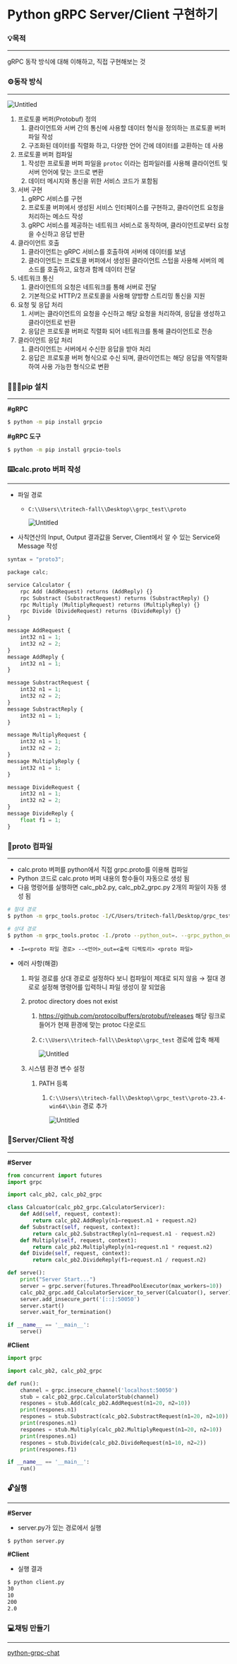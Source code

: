 # Python gRPC Server/Client 구현하기





### 💡목적

------

gRPC 동작 방식에 대해 이해하고, 직접 구현해보는 것





### ⚙️동작 방식

------

![Untitled](C:/Users/tritech-fall/Desktop/TIL/office/study/gRPC.assets/Untitled.png)

1. 프로토콜 버퍼(Protobuf) 정의
    1. 클라이언트와 서버 간의 통신에 사용할 데이터 형식을 정의하는 프로토콜 버퍼 파일 작성
    2. 구조화된 데이터를 직렬화 하고, 다양한 언어 간에 데이터를 교환하는 데 사용
2. 프로토콜 버퍼 컴파일
    1. 작성한 프로토콜 버퍼 파일을 `protoc` 이라는 컴파일러를 사용해 클라이언트 및 서버 언어에 맞는 코드로 변환
    2. 데이터 메시지와 통신을 위한 서비스 코드가 포함됨
3. 서버 구현
    1. gRPC 서비스를 구현
    2. 프로토콜 버퍼에서 생성된 서비스 인터페이스를 구현하고, 클라이언트 요청을 처리하는 메소드 작성
    3. gRPC 서비스를 제공하는 네트워크 서비스로 동작하며, 클라이언트로부터 요청을 수신하고 응답 반환
4. 클라이언트 호출
    1. 클라이언트는 gRPC 서비스를 호출하여 서버에 데이터를 보냄
    2. 클라이언트는 프로토콜 버퍼에서 생성된 클라이언트 스텁을 사용해 서버의 메소드를 호출하고, 요청과 함께 데이터 전달
5. 네트워크 통신
    1. 클라이언트의 요청은 네트워크를 통해 서버로 전달
    2. 기본적으로 HTTP/2 프로토콜을 사용해 양방향 스트리밍 통신을 지원
6. 요청 및 응답 처리
    1. 서버는 클라이언트의 요청을 수신하고 해당 요청을 처리하여, 응답을 생성하고 클라이언트로 반환
    2. 응답은 프로토콜 버퍼로 직렬화 되어 네트워크를 통해 클라이언트로 전송
7. 클라이언트 응답 처리
    1. 클라이언트는 서버에서 수신한 응답을 받아 처리
    2. 응답은 프로토콜 버퍼 형식으로 수신 되며, 클라이언트는 해당 응답을 역직렬화하여 사용 가능한 형식으로 변환





### 👩🏻‍💻pip 설치

------

**#gRPC**

```bash
$ python -m pip install grpcio
```

**#gRPC 도구**

```bash
$ python -m pip install grpcio-tools
```





### ⌨️calc.proto 버퍼 작성

------

- 파일 경로

    - `C:\\Users\\tritech-fall\\Desktop\\grpc_test\\proto`

        ![Untitled](C:/Users/tritech-fall/Desktop/TIL/office/study/gRPC.assets/Untitled-1692580964188-2.png)

- 사칙연산의 Input, Output 결과값을 Server, Client에서 알 수 있는 Service와 Message 작성

```python
syntax = "proto3";

package calc;

service Calculator {
    rpc Add (AddRequest) returns (AddReply) {}
    rpc Substract (SubstractRequest) returns (SubstractReply) {}
    rpc Multiply (MultiplyRequest) returns (MultiplyReply) {}
    rpc Divide (DivideRequest) returns (DivideReply) {}
}

message AddRequest {
    int32 n1 = 1;
    int32 n2 = 2;
}
message AddReply {
    int32 n1 = 1;
}

message SubstractRequest {
    int32 n1 = 1;
    int32 n2 = 2;
}
message SubstractReply {
    int32 n1 = 1;
}

message MultiplyRequest {
    int32 n1 = 1;
    int32 n2 = 2;
}
message MultiplyReply {
    int32 n1 = 1;
}

message DivideRequest {
    int32 n1 = 1;
    int32 n2 = 2;
}
message DivideReply {
    float f1 = 1;
}
```





### 💾proto 컴파일

------

- calc.proto 버퍼를 python에서 직접 grpc.proto를 이용해 컴파일
- Python 코드로 calc.proto 버퍼 내용의 함수들이 자동으로 생성 됨
- 다음 명령어를 실행하면 calc_pb2.py, calc_pb2_grpc.py 2개의 파일이 자동 생성 됨

```bash
# 절대 경로
$ python -m grpc_tools.protoc -I/C/Users/tritech-fall/Desktop/grpc_test/proto --python_out=. --grpc_python_out=./C/Users/tritech-fall/Desktop/grpc_test/proto/calc.proto

# 상대 경로
$ python -m grpc_tools.protoc -I./proto --python_out=. --grpc_python_out=. ./proto/calc.proto
```

- `-I=<proto 파일 경로> --<언어>_out=<출력 디렉토리> <proto 파일>`

- 에러 사항(해결)

    1. 파일 경로를 상대 경로로 설정하다 보니 컴파일이 제대로 되지 않음 → 절대 경로로 설정해 명령어를 입력하니 파일 생성이 잘 되었음

    2. protoc directory does not exist

        1. https://github.com/protocolbuffers/protobuf/releases 해당 링크로 들어가 현재 환경에 맞는 protoc 다운로드

        2. `C:\\Users\\tritech-fall\\Desktop\\grpc_test` 경로에 압축 해제

            ![Untitled](C:/Users/tritech-fall/Desktop/TIL/office/study/gRPC.assets/Untitled-1692581104783-4.png)

    3. 시스템 환경 변수 설정

        1. PATH 등록

            1. `C:\\Users\\tritech-fall\\Desktop\\grpc_test\\proto-23.4-win64\\bin` 경로 추가

                ![Untitled](C:/Users/tritech-fall/Desktop/TIL/office/study/gRPC.assets/Untitled-1692581205706-6.png)





### 📑Server/Client 작성

------

**#Server**

```python
from concurrent import futures
import grpc

import calc_pb2, calc_pb2_grpc

class Calcuator(calc_pb2_grpc.CalculatorServicer):
    def Add(self, request, context):
        return calc_pb2.AddReply(n1=request.n1 + request.n2)
    def Substract(self, request, context):
        return calc_pb2.SubstractReply(n1=request.n1 - request.n2)
    def Multiply(self, request, context):
        return calc_pb2.MultiplyReply(n1=request.n1 * request.n2)
    def Divide(self, request, context):
        return calc_pb2.DivideReply(f1=request.n1 / request.n2)

def serve():
    print("Server Start...")
    server = grpc.server(futures.ThreadPoolExecutor(max_workers=10))
    calc_pb2_grpc.add_CalculatorServicer_to_server(Calcuator(), server)
    server.add_insecure_port('[::]:50050')
    server.start()
    server.wait_for_termination()

if __name__ == '__main__':
    serve()
```

**#Client**

```python
import grpc

import calc_pb2, calc_pb2_grpc

def run():
    channel = grpc.insecure_channel('localhost:50050')
    stub = calc_pb2_grpc.CalculatorStub(channel)
    respones = stub.Add(calc_pb2.AddRequest(n1=20, n2=10))
    print(respones.n1)
    respones = stub.Substract(calc_pb2.SubstractRequest(n1=20, n2=10))
    print(respones.n1)
    respones = stub.Multiply(calc_pb2.MultiplyRequest(n1=20, n2=10))
    print(respones.n1)
    respones = stub.Divide(calc_pb2.DivideRequest(n1=10, n2=2))
    print(respones.f1)

if __name__ == '__main__':
    run()
```





### 🔓실행

------

**#Server**

- server.py가 있는 경로에서 실행

```bash
$ python server.py
```

**#Client**

- 실행 결과

```bash
$ python client.py
30
10
200
2.0
```





### 💻채팅 만들기

---

[python-grpc-chat](https://github.com/melledijkstra/python-grpc-chat)